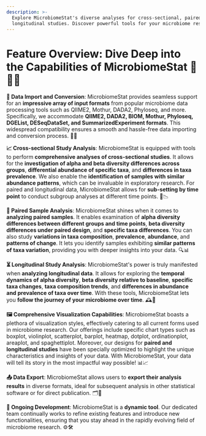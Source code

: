 ```yaml
---
description: >-
  Explore MicrobiomeStat's diverse analyses for cross-sectional, paired, and
  longitudinal studies. Discover powerful tools for your microbiome research!
---
```


# Feature Overview: Dive Deep into the Capabilities of MicrobiomeStat 🧪🔬🧫

**🔁 Data Import and Conversion**: MicrobiomeStat provides seamless support for an **impressive array of input formats** from popular microbiome data processing tools such as QIIME2, Mothur, DADA2, Phyloseq, and more. Specifically, we accommodate **QIIME2, DADA2, BIOM, Mothur, Phyloseq, DGEList, DESeqDataSet, and SummarizedExperiment formats**. This widespread compatibility ensures a smooth and hassle-free data importing and conversion process. 🔀🔄

**📈 Cross-sectional Study Analysis**: MicrobiomeStat is equipped with tools to perform **comprehensive analyses of cross-sectional studies**. It allows for the **investigation of alpha and beta diversity differences across groups**, **differential abundance of specific taxa**, and **differences in taxa prevalence**. We also enable the **identification of samples with similar abundance patterns**, which can be invaluable in exploratory research. For paired and longitudinal data, MicrobiomeStat allows for **sub-setting by time point** to conduct subgroup analyses at different time points. 🧮📉

**🧫 Paired Sample Analysis**: MicrobiomeStat shines when it comes to **analyzing paired samples**. It enables examination of **alpha diversity differences between different groups and time points**, **beta diversity differences under paired design**, and **specific taxa differences**. You can also study **variations in taxa composition**, **prevalence**, **abundance**, and **patterns of change**. It lets you identify samples exhibiting **similar patterns of taxa variation**, providing you with deeper insights into your data. 🔍📊

**⏳ Longitudinal Study Analysis**: MicrobiomeStat's power is truly manifested when **analyzing longitudinal data**. It allows for exploring the **temporal dynamics of alpha diversity**, **beta diversity relative to baseline**, **specific taxa changes**, **taxa composition trends**, and **differences in abundance and prevalence of taxa over time**. With these tools, MicrobiomeStat lets you **follow the journey of your microbiome over time**. 🕰️🔬

**🖼️ Comprehensive Visualization Capabilities**: MicrobiomeStat boasts a plethora of visualization styles, effectively catering to all current forms used in microbiome research. Our offerings include specific chart types such as boxplot, violinplot, scatterplot, barplot, heatmap, dotplot, ordinationplot, areaplot, and spaghettiplot. Moreover, our designs for **paired and longitudinal studies** have been specially optimized to highlight the unique characteristics and insights of your data. With MicrobiomeStat, your data will tell its story in the most impactful way possible! 📊📈

**📤 Data Export**: MicrobiomeStat allows users to **export their analysis results** in diverse formats, ideal for subsequent analysis in other statistical software or for direct publication. 🗂️📁

**🔄 Ongoing Development**: MicrobiomeStat is a **dynamic tool**. Our dedicated team continually works to refine existing features and introduce new functionalities, ensuring that you stay ahead in the rapidly evolving field of microbiome research. ⚙️🛠️



##

